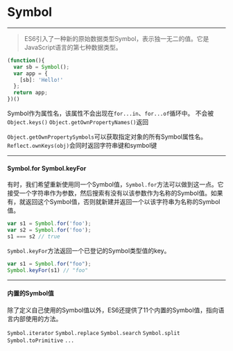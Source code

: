 # Symbol
----------
>ES6引入了一种新的原始数据类型Symbol，表示独一无二的值。它是JavaScript语言的第七种数据类型。

```javascript
(function(){
  var sb = Symbol();
  var app = {
    [sb]: 'Hello!'
  };
  return app;
})()
```

Symbol作为属性名，该属性不会出现在`for...in`、`for...of`循环中。
不会被 `Object.keys()` `Object.getOwnPropertyNames()`返回

`Object.getOwnPropertySymbols`可以获取指定对象的所有Symbol属性名。
`Reflect.ownKeys(obj)`会同时返回字符串键和symbol键

------

#### Symbol.for Symbol.keyFor
有时，我们希望重新使用同一个Symbol值，`Symbol.for`方法可以做到这一点。它接受一个字符串作为参数，然后搜索有没有以该参数作为名称的Symbol值。如果有，就返回这个Symbol值，否则就新建并返回一个以该字符串为名称的Symbol值。
```javascript
var s1 = Symbol.for('foo');
var s2 = Symbol.for('foo');
s1 === s2 // true
```
`Symbol.keyFor`方法返回一个已登记的Symbol类型值的key。
```javascript
var s1 = Symbol.for("foo");
Symbol.keyFor(s1) // "foo"
```
------

#### 内置的Symbol值

除了定义自己使用的Symbol值以外，ES6还提供了11个内置的Symbol值，指向语言内部使用的方法。

`Symbol.iterator`
`Symbol.replace`
`Symbol.search`
`Symbol.split`
`Symbol.toPrimitive`
`...`
